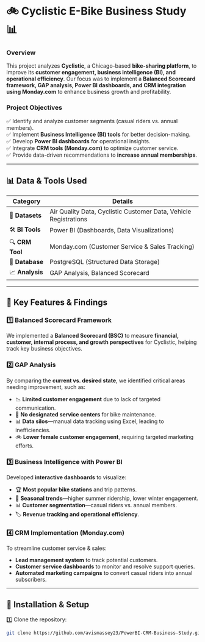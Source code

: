 # 🚲 Cyclistic E-Bike Business Study 📊

### **Overview**
This project analyzes **Cyclistic**, a Chicago-based **bike-sharing platform**, to improve its **customer engagement, business intelligence (BI), and operational efficiency**. Our focus was to implement a **Balanced Scorecard framework, GAP analysis, Power BI dashboards, and CRM integration using Monday.com** to enhance business growth and profitability.

### **Project Objectives**
✅ Identify and analyze customer segments (casual riders vs. annual members).  
✅ Implement **Business Intelligence (BI) tools** for better decision-making.  
✅ Develop **Power BI dashboards** for operational insights.  
✅ Integrate **CRM tools (Monday.com)** to optimize customer service.  
✅ Provide data-driven recommendations to **increase annual memberships**.

---

## 📊 **Data & Tools Used**
| **Category**      | **Details** |
|------------------|-------------|
| 📂 **Datasets**   | Air Quality Data, Cyclistic Customer Data, Vehicle Registrations |
| 🛠 **BI Tools**  | Power BI (Dashboards, Data Visualizations) |
| 🔍 **CRM Tool**  | Monday.com (Customer Service & Sales Tracking) |
| 🏢 **Database**  | PostgreSQL (Structured Data Storage) |
| 📈 **Analysis**  | GAP Analysis, Balanced Scorecard |

---

## 🚀 **Key Features & Findings**
### **1️⃣ Balanced Scorecard Framework**
We implemented a **Balanced Scorecard (BSC)** to measure **financial, customer, internal process, and growth perspectives** for Cyclistic, helping track key business objectives.

### **2️⃣ GAP Analysis**
By comparing the **current vs. desired state**, we identified critical areas needing improvement, such as:
- 📉 **Limited customer engagement** due to lack of targeted communication.  
- 🏪 **No designated service centers** for bike maintenance.  
- 📊 **Data silos**—manual data tracking using Excel, leading to inefficiencies.  
- 🚲 **Lower female customer engagement**, requiring targeted marketing efforts.

### **3️⃣ Business Intelligence with Power BI**
Developed **interactive dashboards** to visualize:
- 🏆 **Most popular bike stations** and trip patterns.  
- 📆 **Seasonal trends**—higher summer ridership, lower winter engagement.  
- 📊 **Customer segmentation**—casual riders vs. annual members.  
- 🏷️ **Revenue tracking and operational efficiency**.

### **4️⃣ CRM Implementation (Monday.com)**
To streamline customer service & sales:
- **Lead management system** to track potential customers.  
- **Customer service dashboards** to monitor and resolve support queries.  
- **Automated marketing campaigns** to convert casual riders into annual subscribers.

---

## 🔧 **Installation & Setup**
1️⃣ Clone the repository:  
   ```bash
   git clone https://github.com/avismassey23/PowerBI-CRM-Business-Study.git
